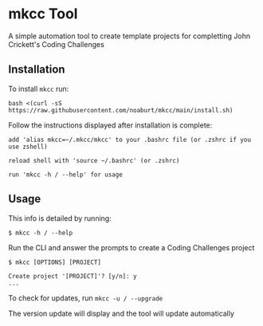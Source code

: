 
# mkcc Tool

A simple automation tool to create template projects for completting John Crickett's Coding Challenges

## Installation

To install ```mkcc``` run:

```bash <(curl -sS https://raw.githubusercontent.com/noaburt/mkcc/main/install.sh)```

Follow the instructions displayed after installation is complete:

```add 'alias mkcc=~/.mkcc/mkcc' to your .bashrc file (or .zshrc if you use zshell)```

```reload shell with 'source ~/.bashrc' (or .zshrc)```

```run 'mkcc -h / --help' for usage```

## Usage

This info is detailed by running:
```
$ mkcc -h / --help
```

Run the CLI and answer the prompts to create a Coding Challenges project
```
$ mkcc [OPTIONS] [PROJECT]

Create project '[PROJECT]'? [y/n]: y
...
```

To check for updates, run ```mkcc -u / --upgrade```

The version update will display and the tool will update automatically